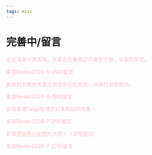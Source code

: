 ```yaml
---
tags: misc
---
```

# 完善中/留言

<p style="color:pink">正在准备分类表格。大家会在暑假之间看到完整、全面的系统。</p>

<p style="color:pink">来自Renko2020-5-29的留言</p>




<p style="color:pink">表格的主要参考是生物学中的检索表，并进行对照制作。</p>

<p style="color:pink">来自Renko2020-6-19的留言</p>



<p style="color:pink">非常感谢Taiga管理员对本网站的完善！</p>

<p style="color:pink">来自Renko2020-7-21的留言</p>



<p style="color:pink">非常感谢热心出题的大家！（非常感动）</p>

<p style="color:pink">来自Renko2020-7-27的留言</p>

